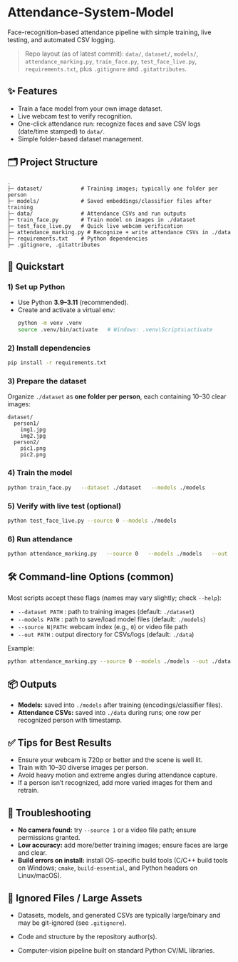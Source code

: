 # Attendance-System-Model

Face-recognition–based attendance pipeline with simple training, live testing, and automated CSV logging.

> Repo layout (as of latest commit): `data/`, `dataset/`, `models/`, `attendance_marking.py`, `train_face.py`, `test_face_live.py`, `requirements.txt`, plus `.gitignore` and `.gitattributes`.

## ✨ Features

- Train a face model from your own image dataset.
- Live webcam test to verify recognition.
- One-click attendance run: recognize faces and save CSV logs (date/time stamped) to `data/`.
- Simple folder-based dataset management.

## 🗂️ Project Structure

```
.
├─ dataset/            # Training images; typically one folder per person
├─ models/             # Saved embeddings/classifier files after training
├─ data/               # Attendance CSVs and run outputs
├─ train_face.py       # Train model on images in ./dataset
├─ test_face_live.py   # Quick live webcam verification
├─ attendance_marking.py # Recognize + write attendance CSVs in ./data
├─ requirements.txt    # Python dependencies
├─ .gitignore, .gitattributes
```

## 🚀 Quickstart

### 1) Set up Python

- Use Python **3.9–3.11** (recommended).
- Create and activate a virtual env:
  ```bash
  python -m venv .venv
  source .venv/bin/activate   # Windows: .venv\Scripts\activate
  ```

### 2) Install dependencies

```bash
pip install -r requirements.txt
```

### 3) Prepare the dataset

Organize `./dataset` as **one folder per person**, each containing 10–30 clear images:

```
dataset/
  person1/
    img1.jpg
    img2.jpg
  person2/
    pic1.png
    pic2.png
```

### 4) Train the model

```bash
python train_face.py   --dataset ./dataset   --models ./models
```

### 5) Verify with live test (optional)

```bash
python test_face_live.py --source 0 --models ./models
```

### 6) Run attendance

```bash
python attendance_marking.py   --source 0   --models ./models   --out ./data
```

## 🛠️ Command-line Options (common)

Most scripts accept these flags (names may vary slightly; check `--help`):

- `--dataset PATH` : path to training images (default: `./dataset`)
- `--models PATH`  : path to save/load model files (default: `./models`)
- `--source N|PATH`: webcam index (e.g., `0`) or video file path
- `--out PATH`     : output directory for CSVs/logs (default: `./data`)

Example:
```bash
python attendance_marking.py --source 0 --models ./models --out ./data
```

## 📦 Outputs

- **Models:** saved into `./models` after training (encodings/classifier files).
- **Attendance CSVs:** saved into `./data` during runs; one row per recognized person with timestamp.

## ✅ Tips for Best Results

- Ensure your webcam is 720p or better and the scene is well lit.
- Train with 10–30 diverse images per person.
- Avoid heavy motion and extreme angles during attendance capture.
- If a person isn’t recognized, add more varied images for them and retrain.

## 🧪 Troubleshooting

- **No camera found:** try `--source 1` or a video file path; ensure permissions granted.
- **Low accuracy:** add more/better training images; ensure faces are large and clear.
- **Build errors on install:** install OS-specific build tools (C/C++ build tools on Windows; `cmake`, `build-essential`, and Python headers on Linux/macOS).

## 📁 Ignored Files / Large Assets

- Datasets, models, and generated CSVs are typically large/binary and may be git-ignored (see `.gitignore`).


- Code and structure by the repository author(s).  
- Computer-vision pipeline built on standard Python CV/ML libraries.
